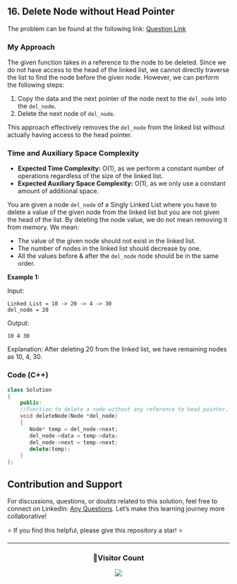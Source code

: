 ## 16. Delete Node without Head Pointer
The problem can be found at the following link: [Question Link](https://www.geeksforgeeks.org/problems/delete-without-head-pointer/1)


### My Approach

The given function takes in a reference to the node to be deleted. Since we do not have access to the head of the linked list, we cannot directly traverse the list to find the node before the given node. However, we can perform the following steps:

1. Copy the data and the next pointer of the node next to the `del_node` into the `del_node`.
2. Delete the next node of `del_node`.

This approach effectively removes the `del_node` from the linked list without actually having access to the head pointer.

### Time and Auxiliary Space Complexity

- **Expected Time Complexity:** O(1), as we perform a constant number of operations regardless of the size of the linked list.
- **Expected Auxiliary Space Complexity:** O(1), as we only use a constant amount of additional space.


You are given a node `del_node` of a Singly Linked List where you have to delete a value of the given node from the linked list but you are not given the head of the list.
By deleting the node value, we do not mean removing it from memory. We mean:

- The value of the given node should not exist in the linked list.
- The number of nodes in the linked list should decrease by one.
- All the values before & after the `del_node` node should be in the same order.

**Example 1:**

Input:
```
Linked List = 10 -> 20 -> 4 -> 30
del_node = 20
```
Output: 
```
10 4 30
```
Explanation: 
After deleting 20 from the linked list, 
we have remaining nodes as 10, 4, 30.

### Code (C++)

```cpp
class Solution
{
    public:
    //Function to delete a node without any reference to head pointer.
    void deleteNode(Node *del_node)
    {
       Node* temp = del_node->next;
       del_node->data = temp->data;
       del_node->next = temp->next;
       delete(temp);
    }
};
```

## Contribution and Support

For discussions, questions, or doubts related to this solution, feel free to connect on LinkedIn: [Any Questions](https://www.linkedin.com/in/het-patel-8b110525a/). Let’s make this learning journey more collaborative!

⭐ If you find this helpful, please give this repository a star! ⭐

---

<div align="center">
  <h3><b>📍Visitor Count</b></h3>
</div>

<p align="center">
  <img src="https://profile-counter.glitch.me/Hunterdii/count.svg" />
</p>
